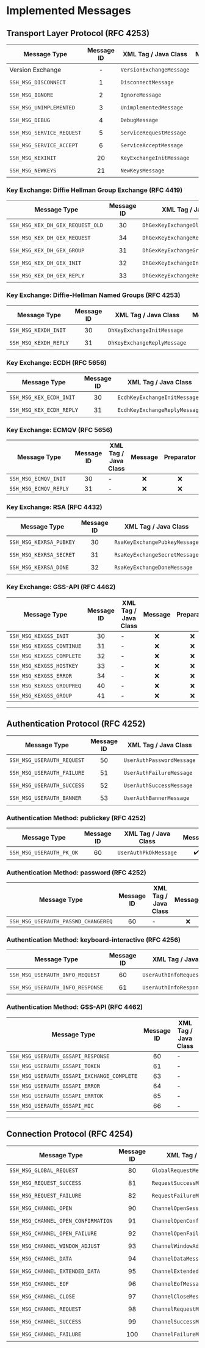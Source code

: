 # Implemented Messages

## Transport Layer Protocol (RFC 4253)

|       Message Type        | Message ID |   XML Tag / Java Class   |     Message      |    Preparator    |    Serializer    |      Parser      |     Handler      |
|---------------------------|:----------:|--------------------------|:----------------:|:----------------:|:----------------:|:----------------:|:----------------:|
| Version Exchange          |     -      | `VersionExchangeMessage` | &#x2714;&#xfe0f; | &#x2714;&#xfe0f; | &#x2714;&#xfe0f; | &#x2714;&#xfe0f; | &#x2714;&#xfe0f; |
| `SSH_MSG_DISCONNECT`      |     1      | `DisconnectMessage`      | &#x2714;&#xfe0f; | &#x2714;&#xfe0f; | &#x2714;&#xfe0f; | &#x2714;&#xfe0f; | &#x2714;&#xfe0f; |
| `SSH_MSG_IGNORE`          |     2      | `IgnoreMessage`          | &#x2714;&#xfe0f; | &#x2714;&#xfe0f; | &#x2714;&#xfe0f; | &#x2714;&#xfe0f; | &#x2714;&#xfe0f; |
| `SSH_MSG_UNIMPLEMENTED`   |     3      | `UnimplementedMessage`   | &#x2714;&#xfe0f; | &#x2714;&#xfe0f; | &#x2714;&#xfe0f; | &#x2714;&#xfe0f; |     &#x274c;     |
| `SSH_MSG_DEBUG`           |     4      | `DebugMessage`           | &#x2714;&#xfe0f; | &#x2714;&#xfe0f; | &#x2714;&#xfe0f; | &#x2714;&#xfe0f; | &#x2714;&#xfe0f; |
| `SSH_MSG_SERVICE_REQUEST` |     5      | `ServiceRequestMessage`  | &#x2714;&#xfe0f; | &#x2714;&#xfe0f; | &#x2714;&#xfe0f; | &#x2714;&#xfe0f; |     &#x274c;     |
| `SSH_MSG_SERVICE_ACCEPT`  |     6      | `ServiceAcceptMessage`   | &#x2714;&#xfe0f; | &#x2714;&#xfe0f; | &#x2714;&#xfe0f; | &#x2714;&#xfe0f; | &#x26a0;&#xfe0f; |
| `SSH_MSG_KEXINIT`         |     20     | `KeyExchangeInitMessage` | &#x2714;&#xfe0f; | &#x2714;&#xfe0f; | &#x2714;&#xfe0f; | &#x2714;&#xfe0f; | &#x2714;&#xfe0f; |
| `SSH_MSG_NEWKEYS`         |     21     | `NewKeysMessage`         | &#x2714;&#xfe0f; | &#x2714;&#xfe0f; | &#x2714;&#xfe0f; | &#x2714;&#xfe0f; | &#x26a0;&#xfe0f; |

### Key Exchange: Diffie Hellman Group Exchange (RFC 4419)

|           Message Type           | Message ID |        XML Tag / Java Class         |     Message      |    Preparator    |    Serializer    |      Parser      |     Handler      |
|----------------------------------|:----------:|-------------------------------------|:----------------:|:----------------:|:----------------:|:----------------:|:----------------:|
| `SSH_MSG_KEX_DH_GEX_REQUEST_OLD` |     30     | `DhGexKeyExchangeOldRequestMessage` | &#x2714;&#xfe0f; | &#x2714;&#xfe0f; | &#x2714;&#xfe0f; | &#x2714;&#xfe0f; | &#x2714;&#xfe0f; |
| `SSH_MSG_KEX_DH_GEX_REQUEST`     |     34     | `DhGexKeyExchangeRequestMessage`    | &#x2714;&#xfe0f; | &#x2714;&#xfe0f; | &#x2714;&#xfe0f; | &#x2714;&#xfe0f; | &#x2714;&#xfe0f; |
| `SSH_MSG_KEX_DH_GEX_GROUP`       |     31     | `DhGexKeyExchangeGroupMessage`      | &#x2714;&#xfe0f; | &#x2714;&#xfe0f; | &#x2714;&#xfe0f; | &#x2714;&#xfe0f; | &#x2714;&#xfe0f; |
| `SSH_MSG_KEX_DH_GEX_INIT`        |     32     | `DhGexKeyExchangeInitMessage`       | &#x2714;&#xfe0f; | &#x2714;&#xfe0f; | &#x2714;&#xfe0f; | &#x2714;&#xfe0f; | &#x2714;&#xfe0f; |
| `SSH_MSG_KEX_DH_GEX_REPLY`       |     33     | `DhGexKeyExchangeReplyMessage`      | &#x2714;&#xfe0f; | &#x2714;&#xfe0f; | &#x2714;&#xfe0f; | &#x2714;&#xfe0f; | &#x2714;&#xfe0f; |

### Key Exchange: Diffie-Hellman Named Groups (RFC 4253)

|     Message Type      | Message ID |    XML Tag / Java Class     |     Message      |    Preparator    |    Serializer    |      Parser      |     Handler      |
|-----------------------|:----------:|-----------------------------|:----------------:|:----------------:|:----------------:|:----------------:|:----------------:|
| `SSH_MSG_KEXDH_INIT`  |     30     | `DhKeyExchangeInitMessage`  | &#x2714;&#xfe0f; | &#x2714;&#xfe0f; | &#x2714;&#xfe0f; | &#x2714;&#xfe0f; | &#x2714;&#xfe0f; |
| `SSH_MSG_KEXDH_REPLY` |     31     | `DhKeyExchangeReplyMessage` | &#x2714;&#xfe0f; | &#x2714;&#xfe0f; | &#x2714;&#xfe0f; | &#x2714;&#xfe0f; | &#x2714;&#xfe0f; |

### Key Exchange: ECDH (RFC 5656)

|       Message Type       | Message ID |     XML Tag / Java Class      |     Message      |    Preparator    |    Serializer    |      Parser      |     Handler      |
|--------------------------|:----------:|-------------------------------|:----------------:|:----------------:|:----------------:|:----------------:|:----------------:|
| `SSH_MSG_KEX_ECDH_INIT`  |     30     | `EcdhKeyExchangeInitMessage`  | &#x2714;&#xfe0f; | &#x2714;&#xfe0f; | &#x2714;&#xfe0f; | &#x2714;&#xfe0f; | &#x2714;&#xfe0f; |
| `SSH_MSG_KEX_ECDH_REPLY` |     31     | `EcdhKeyExchangeReplyMessage` | &#x2714;&#xfe0f; | &#x2714;&#xfe0f; | &#x2714;&#xfe0f; | &#x2714;&#xfe0f; | &#x2714;&#xfe0f; |

### Key Exchange: ECMQV (RFC 5656)

|     Message Type      | Message ID | XML Tag / Java Class | Message  | Preparator | Serializer |  Parser  | Handler  |
|-----------------------|:----------:|----------------------|:--------:|:----------:|:----------:|:--------:|:--------:|
| `SSH_MSG_ECMQV_INIT`  |     30     | -                    | &#x274c; |  &#x274c;  |  &#x274c;  | &#x274c; | &#x274c; |
| `SSH_MSG_ECMQV_REPLY` |     31     | -                    | &#x274c; |  &#x274c;  |  &#x274c;  | &#x274c; | &#x274c; |

### Key Exchange: RSA (RFC 4432)

|      Message Type       | Message ID |     XML Tag / Java Class      |     Message      |    Preparator    |    Serializer    |      Parser      |     Handler      |
|-------------------------|:----------:|-------------------------------|:----------------:|:----------------:|:----------------:|:----------------:|:----------------:|
| `SSH_MSG_KEXRSA_PUBKEY` |     30     | `RsaKeyExchangePubkeyMessage` | &#x2714;&#xfe0f; | &#x2714;&#xfe0f; | &#x2714;&#xfe0f; | &#x2714;&#xfe0f; | &#x2714;&#xfe0f; |
| `SSH_MSG_KEXRSA_SECRET` |     31     | `RsaKeyExchangeSecretMessage` | &#x2714;&#xfe0f; | &#x2714;&#xfe0f; | &#x2714;&#xfe0f; | &#x2714;&#xfe0f; | &#x2714;&#xfe0f; |
| `SSH_MSG_KEXRSA_DONE`   |     32     | `RsaKeyExchangeDoneMessage`   | &#x2714;&#xfe0f; | &#x2714;&#xfe0f; | &#x2714;&#xfe0f; | &#x2714;&#xfe0f; | &#x2714;&#xfe0f; |

### Key Exchange: GSS-API (RFC 4462)

|       Message Type        | Message ID | XML Tag / Java Class | Message  | Preparator | Serializer |  Parser  | Handler  |
|---------------------------|:----------:|----------------------|:--------:|:----------:|:----------:|:--------:|:--------:|
| `SSH_MSG_KEXGSS_INIT`     |     30     | -                    | &#x274c; |  &#x274c;  |  &#x274c;  | &#x274c; | &#x274c; |
| `SSH_MSG_KEXGSS_CONTINUE` |     31     | -                    | &#x274c; |  &#x274c;  |  &#x274c;  | &#x274c; | &#x274c; |
| `SSH_MSG_KEXGSS_COMPLETE` |     32     | -                    | &#x274c; |  &#x274c;  |  &#x274c;  | &#x274c; | &#x274c; |
| `SSH_MSG_KEXGSS_HOSTKEY`  |     33     | -                    | &#x274c; |  &#x274c;  |  &#x274c;  | &#x274c; | &#x274c; |
| `SSH_MSG_KEXGSS_ERROR`    |     34     | -                    | &#x274c; |  &#x274c;  |  &#x274c;  | &#x274c; | &#x274c; |
| `SSH_MSG_KEXGSS_GROUPREQ` |     40     | -                    | &#x274c; |  &#x274c;  |  &#x274c;  | &#x274c; | &#x274c; |
| `SSH_MSG_KEXGSS_GROUP`    |     41     | -                    | &#x274c; |  &#x274c;  |  &#x274c;  | &#x274c; | &#x274c; |

---

## Authentication Protocol (RFC 4252)

|        Message Type        | Message ID |   XML Tag / Java Class    |     Message      |    Preparator    |    Serializer    |      Parser      |     Handler      |
|----------------------------|:----------:|---------------------------|:----------------:|:----------------:|:----------------:|:----------------:|:----------------:|
| `SSH_MSG_USERAUTH_REQUEST` |     50     | `UserAuthPasswordMessage` | &#x26a0;&#xfe0f; | &#x26a0;&#xfe0f; | &#x26a0;&#xfe0f; | &#x2714;&#xfe0f; | &#x2714;&#xfe0f; |
| `SSH_MSG_USERAUTH_FAILURE` |     51     | `UserAuthFailureMessage`  | &#x2714;&#xfe0f; | &#x26a0;&#xfe0f; | &#x2714;&#xfe0f; | &#x2714;&#xfe0f; | &#x2714;&#xfe0f; |
| `SSH_MSG_USERAUTH_SUCCESS` |     52     | `UserAuthSuccessMessage`  | &#x2714;&#xfe0f; | &#x2714;&#xfe0f; | &#x2714;&#xfe0f; | &#x2714;&#xfe0f; | &#x2714;&#xfe0f; |
| `SSH_MSG_USERAUTH_BANNER`  |     53     | `UserAuthBannerMessage`   | &#x2714;&#xfe0f; | &#x26a0;&#xfe0f; | &#x2714;&#xfe0f; | &#x2714;&#xfe0f; | &#x2714;&#xfe0f; |

### Authentication Method: publickey (RFC 4252)

|       Message Type       | Message ID | XML Tag / Java Class  |     Message      | Preparator | Serializer |      Parser      | Handler  |
|--------------------------|:----------:|-----------------------|:----------------:|:----------:|:----------:|:----------------:|:--------:|
| `SSH_MSG_USERAUTH_PK_OK` |     60     | `UserAuthPkOkMessage` | &#x2714;&#xfe0f; |  &#x274c;  |  &#x274c;  | &#x2714;&#xfe0f; | &#x274c; |

### Authentication Method: password (RFC 4252)

|            Message Type             | Message ID | XML Tag / Java Class | Message  | Preparator | Serializer |  Parser  | Handler  |
|-------------------------------------|:----------:|----------------------|:--------:|:----------:|:----------:|:--------:|:--------:|
| `SSH_MSG_USERAUTH_PASSWD_CHANGEREQ` |     60     | -                    | &#x274c; |  &#x274c;  |  &#x274c;  | &#x274c; | &#x274c; |

### Authentication Method: keyboard-interactive (RFC 4256)

|           Message Type           | Message ID |     XML Tag / Java Class      |     Message      |    Preparator    |    Serializer     |      Parser      | Handler  |
|----------------------------------|:----------:|-------------------------------|:----------------:|:----------------:|:-----------------:|:----------------:|:--------:|
| `SSH_MSG_USERAUTH_INFO_REQUEST`  |     60     | `UserAuthInfoRequestMessage`  | &#x2714;&#xfe0f; | &#x2714;&#xfe0f; | &#x2714;&#xfe0f;  | &#x2714;&#xfe0f; | &#x274c; |
| `SSH_MSG_USERAUTH_INFO_RESPONSE` |     61     | `UserAuthInfoResponseMessage` | &#x2714;&#xfe0f; | &#x2714;&#xfe0f; | &#x2714;&#xfe0f;> | &#x2714;&#xfe0f; | &#x274c; |

### Authentication Method: GSS-API (RFC 4462)

|                Message Type                 | Message ID | XML Tag / Java Class | Message  | Preparator | Serializer |  Parser  | Handler  |
|---------------------------------------------|:----------:|----------------------|:--------:|:----------:|:----------:|:--------:|:--------:|
| `SSH_MSG_USERAUTH_GSSAPI_RESPONSE`          |     60     | -                    | &#x274c; |  &#x274c;  |  &#x274c;  | &#x274c; | &#x274c; |
| `SSH_MSG_USERAUTH_GSSAPI_TOKEN`             |     61     | -                    | &#x274c; |  &#x274c;  |  &#x274c;  | &#x274c; | &#x274c; |
| `SSH_MSG_USERAUTH_GSSAPI_EXCHANGE_COMPLETE` |     63     | -                    | &#x274c; |  &#x274c;  |  &#x274c;  | &#x274c; | &#x274c; |
| `SSH_MSG_USERAUTH_GSSAPI_ERROR`             |     64     | -                    | &#x274c; |  &#x274c;  |  &#x274c;  | &#x274c; | &#x274c; |
| `SSH_MSG_USERAUTH_GSSAPI_ERRTOK`            |     65     | -                    | &#x274c; |  &#x274c;  |  &#x274c;  | &#x274c; | &#x274c; |
| `SSH_MSG_USERAUTH_GSSAPI_MIC`               |     66     | -                    | &#x274c; |  &#x274c;  |  &#x274c;  | &#x274c; | &#x274c; |

---

## Connection Protocol (RFC 4254)

|            Message Type             | Message ID |       XML Tag / Java Class       |     Message      |    Preparator    |    Serializer    |      Parser      |     Handler      |
|-------------------------------------|:----------:|----------------------------------|:----------------:|:----------------:|:----------------:|:----------------:|:----------------:|
| `SSH_MSG_GLOBAL_REQUEST`            |     80     | `GlobalRequestMessage`           | &#x2714;&#xfe0f; | &#x2714;&#xfe0f; | &#x2714;&#xfe0f; | &#x2714;&#xfe0f; |     &#x274c;     |
| `SSH_MSG_REQUEST_SUCCESS`           |     81     | `RequestSuccessMessage`          | &#x2714;&#xfe0f; | &#x2714;&#xfe0f; | &#x2714;&#xfe0f; | &#x2714;&#xfe0f; |     &#x274c;     |
| `SSH_MSG_REQUEST_FAILURE`           |     82     | `RequestFailureMessage`          | &#x2714;&#xfe0f; | &#x2714;&#xfe0f; | &#x2714;&#xfe0f; | &#x2714;&#xfe0f; |     &#x274c;     |
| `SSH_MSG_CHANNEL_OPEN`              |     90     | `ChannelOpenSessionMessage`      | &#x2714;&#xfe0f; | &#x2714;&#xfe0f; | &#x2714;&#xfe0f; | &#x2714;&#xfe0f; |     &#x274c;     |
| `SSH_MSG_CHANNEL_OPEN_CONFIRMATION` |     91     | `ChannelOpenConfirmationMessage` | &#x2714;&#xfe0f; | &#x2714;&#xfe0f; | &#x2714;&#xfe0f; | &#x2714;&#xfe0f; | &#x26a0;&#xfe0f; |
| `SSH_MSG_CHANNEL_OPEN_FAILURE`      |     92     | `ChannelOpenFailureMessage`      | &#x2714;&#xfe0f; | &#x2714;&#xfe0f; | &#x2714;&#xfe0f; | &#x2714;&#xfe0f; |     &#x274c;     |
| `SSH_MSG_CHANNEL_WINDOW_ADJUST`     |     93     | `ChannelWindowAdjustMessage`     | &#x2714;&#xfe0f; | &#x2714;&#xfe0f; | &#x2714;&#xfe0f; | &#x2714;&#xfe0f; |     &#x274c;     |
| `SSH_MSG_CHANNEL_DATA`              |     94     | `ChannelDataMessage`             | &#x2714;&#xfe0f; | &#x2714;&#xfe0f; | &#x2714;&#xfe0f; | &#x2714;&#xfe0f; |     &#x274c;     |
| `SSH_MSG_CHANNEL_EXTENDED_DATA`     |     95     | `ChannelExtendedDataMessage`     | &#x2714;&#xfe0f; | &#x2714;&#xfe0f; | &#x2714;&#xfe0f; | &#x2714;&#xfe0f; |     &#x274c;     |
| `SSH_MSG_CHANNEL_EOF`               |     96     | `ChannelEofMessage`              | &#x2714;&#xfe0f; | &#x2714;&#xfe0f; | &#x2714;&#xfe0f; | &#x2714;&#xfe0f; |     &#x274c;     |
| `SSH_MSG_CHANNEL_CLOSE`             |     97     | `ChannelCloseMessage`            | &#x2714;&#xfe0f; | &#x2714;&#xfe0f; | &#x2714;&#xfe0f; | &#x2714;&#xfe0f; |     &#x274c;     |
| `SSH_MSG_CHANNEL_REQUEST`           |     98     | `ChannelRequestMessage`          | &#x2714;&#xfe0f; | &#x2714;&#xfe0f; | &#x2714;&#xfe0f; | &#x2714;&#xfe0f; |     &#x274c;     |
| `SSH_MSG_CHANNEL_SUCCESS`           |     99     | `ChannelSuccessMessage`          | &#x2714;&#xfe0f; | &#x2714;&#xfe0f; | &#x2714;&#xfe0f; | &#x2714;&#xfe0f; |     &#x274c;     |
| `SSH_MSG_CHANNEL_FAILURE`           |    100     | `ChannelFailureMessage`          | &#x2714;&#xfe0f; | &#x2714;&#xfe0f; | &#x2714;&#xfe0f; | &#x2714;&#xfe0f; |     &#x274c;     |

